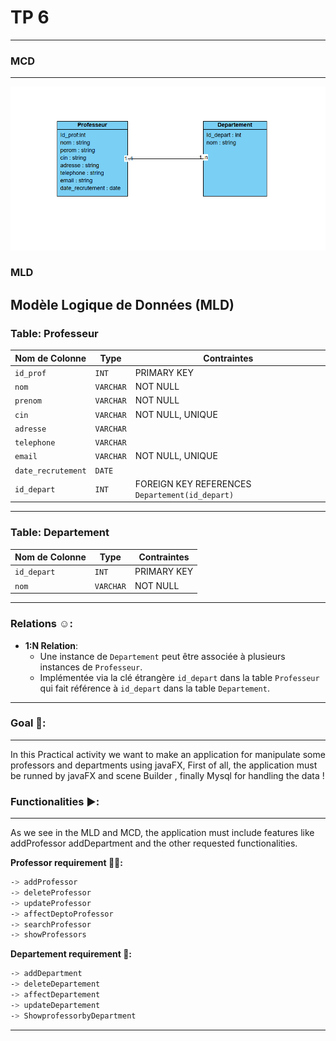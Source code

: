 # TP 6
---

### MCD
---
![image.png](assets/image.png)


### MLD

## Modèle Logique de Données (MLD)

### Table: Professeur
| **Nom de Colonne**    | **Type**    | **Contraintes**                                  |
|------------------------|-------------|-------------------------------------------------|
| `id_prof`             | `INT`       | PRIMARY KEY                                     |
| `nom`                 | `VARCHAR`   | NOT NULL                                        |
| `prenom`              | `VARCHAR`   | NOT NULL                                        |
| `cin`                 | `VARCHAR`   | NOT NULL, UNIQUE                                |
| `adresse`             | `VARCHAR`   |                                                 |
| `telephone`           | `VARCHAR`   |                                                 |
| `email`               | `VARCHAR`   | NOT NULL, UNIQUE                                |
| `date_recrutement`    | `DATE`      |                                                 |
| `id_depart`           | `INT`       | FOREIGN KEY REFERENCES `Departement(id_depart)` |

---

### Table: Departement
| **Nom de Colonne**    | **Type**    | **Contraintes**                                  |
|------------------------|-------------|-------------------------------------------------|
| `id_depart`           | `INT`       | PRIMARY KEY                                     |
| `nom`                 | `VARCHAR`   | NOT NULL                                        |

---

### Relations ☺️:
- **1:N Relation**:
  - Une instance de `Departement` peut être associée à plusieurs instances de `Professeur`.
  - Implémentée via la clé étrangère `id_depart` dans la table `Professeur` qui fait référence à `id_depart` dans la table `Departement`.


***

### Goal 🥅:
---
In this Practical activity we want to make an application for manipulate some professors and departments using javaFX,
First of all, the application must be runned by javaFX and scene Builder , finally Mysql for handling the data !

### Functionalities ▶️:
---

As we see in the MLD and MCD, the application must include features like addProfessor addDepartment and the other requested functionalities.

**Professor requirement 👨‍🏫:**
```bash
-> addProfessor
-> deleteProfessor
-> updateProfessor
-> affectDeptoProfessor
-> searchProfessor
-> showProfessors
```

**Departement requirement 🏬:**
```bash
-> addDepartment
-> deleteDepartement
-> affectDepartement
-> updateDepartement
-> ShowprofessorbyDepartment
```

***
